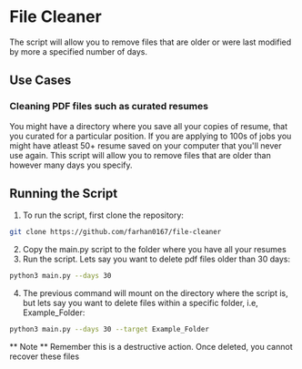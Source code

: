 # File Cleaner

The script will allow you to remove files that are older or were last modified by more a specified number of days.

## Use Cases
### Cleaning PDF files such as curated resumes


You might have a directory where you save all your copies of resume, that you curated for a particular position. If you are applying to 100s of jobs
you might have atleast 50+ resume saved on your computer that you'll never use again. This script will allow you to remove files that are older than 
however many days you specify.

## Running the Script


1. To run the script, first clone the repository:
```bash
git clone https://github.com/farhan0167/file-cleaner
```
2. Copy the main.py script to the folder where you have all your resumes
3. Run the script. Lets say you want to delete pdf files older than 30 days:
```bash
python3 main.py --days 30
```
4. The previous command will mount on the directory where the script is, but lets say you want to delete files within a specific folder, i.e, Example_Folder:
```bash
python3 main.py --days 30 --target Example_Folder
```

** Note ** Remember this is a destructive action. Once deleted, you cannot recover these files